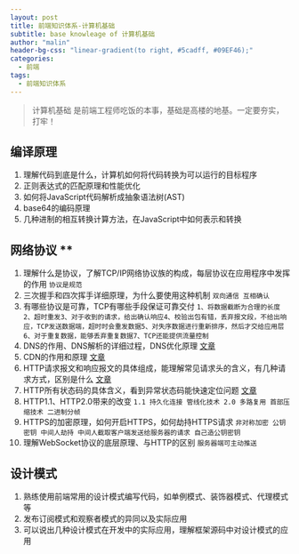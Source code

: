 ```yaml
---
layout: post
title: 前端知识体系-计算机基础
subtitle: base knowleage of 计算机基础
author: "malin"
header-bg-css: "linear-gradient(to right, #5cadff, #09EF46);"
categories:
  - 前端
tags:
  - 前端知识体系
---
```


> 计算机基础 是前端工程师吃饭的本事，基础是高楼的地基。一定要夯实，打牢！

## 编译原理

1. 理解代码到底是什么，计算机如何将代码转换为可以运行的目标程序
2. 正则表达式的匹配原理和性能优化
3. 如何将JavaScript代码解析成抽象语法树(AST)
4. base64的编码原理
5. 几种进制的相互转换计算方法，在JavaScript中如何表示和转换

## 网络协议 **

1. 理解什么是协议，了解TCP/IP网络协议族的构成，每层协议在应用程序中发挥的作用 `协议是规范`
2. 三次握手和四次挥手详细原理，为什么要使用这种机制  `双向通信 互相确认`
3. 有哪些协议是可靠，TCP有哪些手段保证可靠交付 `1、将数据截断为合理的长度2、超时重发3、对于收到的请求，给出确认响应4、校验出包有错，丢弃报文段，不给出响应，TCP发送数据端，超时时会重发数据5、对失序数据进行重新排序，然后才交给应用层6、对于重复数据，能够丢弃重复数据7、TCP还能提供流量控制`
4. DNS的作用、DNS解析的详细过程，DNS优化原理 [文章](https://www.cnblogs.com/lidabo/p/8426647.html)
5. CDN的作用和原理 [文章](https://blog.kii.la/post/solution/dns-%E4%B8%8E-cdn-%E7%9A%84%E5%8E%9F%E7%90%86%E4%BB%A5%E5%8F%8A%E5%9C%A8%E7%BD%91%E7%BB%9C%E5%A4%84%E7%90%86%E4%B8%AD%E7%9A%84%E4%BC%98%E5%8C%96%E6%96%B9%E6%A1%88/)
6. HTTP请求报文和响应报文的具体组成，能理解常见请求头的含义，有几种请求方式，区别是什么 [文章](https://www.cnblogs.com/ldq2016/p/9055933.html)
7. HTTP所有状态码的具体含义，看到异常状态码能快速定位问题 [文章](https://www.cnblogs.com/xflonga/p/9368993.html)
8. HTTP1.1、HTTP2.0带来的改变 `1.1 持久化连接 管线化技术 2.0 多路复用 首部压缩技术 二进制分帧`
9. HTTPS的加密原理，如何开启HTTPS，如何劫持HTTPS请求 `非对称加密 公钥密钥 中间人劫持 中间人截取客户端发送给服务器的请求 自己造公钥密钥`
10. 理解WebSocket协议的底层原理、与HTTP的区别 `服务器端可主动推送`

## 设计模式

1. 熟练使用前端常用的设计模式编写代码，如单例模式、装饰器模式、代理模式等
2. 发布订阅模式和观察者模式的异同以及实际应用
3. 可以说出几种设计模式在开发中的实际应用，理解框架源码中对设计模式的应用

